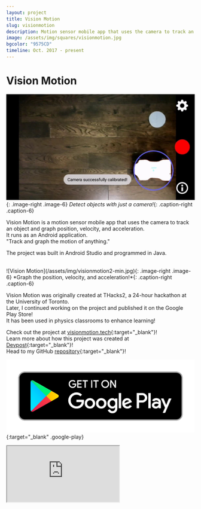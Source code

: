 ```yaml
---
layout: project
title: Vision Motion
slug: visionmotion
description: Motion sensor mobile app that uses the camera to track an object and create a graph.
image: /assets/img/squares/visionmotion.jpg
bgcolor: "9575CD"
timeline: Oct. 2017 - present
---
```


# Vision Motion

![Vision Motion](/assets/img/visionmotion1-min.jpg){: .image-right .image-6}
*Detect objects with just a camera!*{: .caption-right .caption-6}

Vision Motion is a motion sensor mobile app that uses the camera to track an object and graph position, velocity, and acceleration.  
It runs as an Android application.  
"Track and graph the motion of anything."  

The project was built in Android Studio and programmed in Java.  

<br>
![Vision Motion](/assets/img/visionmotion2-min.jpg){: .image-right .image-6}
*Graph the position, velocity, and acceleration!*{: .caption-right .caption-6}

Vision Motion was originally created at THacks2, a 24-hour hackathon at the University of Toronto.  
Later, I continued working on the project and published it on the Google Play Store!  
It has been used in physics classrooms to enhance learning!  


Check out the project at [visionmotion.tech](http://visionmotion.tech){:target="_blank"}!  
Learn more about how this project was created at [Devpost](https://devpost.com/software/visionmotion){:target="_blank"}!    
Head to my GitHub [repository](https://github.com/WilliamLQin/Vision-Motion){:target="_blank"}!  

[![Google Play Store](/assets/icons/googleplay.png)](https://play.google.com/store/apps/details?id=com.williamqin.visionmotion){:target="_blank" .google-play}


<div class="video-container">
    <iframe src="https://www.youtube.com/embed/DzKUS8dYLik" 
    allowfullscreen="true" mozallowfullscreen="true" msallowfullscreen="true" oallowfullscreen="true" webkitallowfullscreen="true">
    </iframe>
</div>